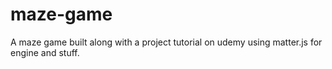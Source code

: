 # maze-game
A maze game built along with a project tutorial on udemy using matter.js for engine and stuff.

